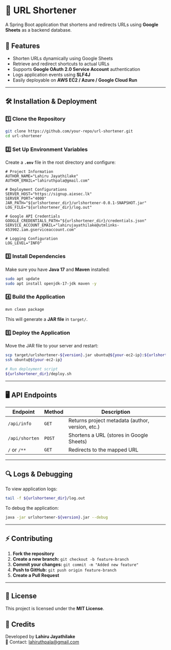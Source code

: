 # 📑 URL Shortener

A Spring Boot application that shortens and redirects URLs using **Google Sheets** as a backend database.

## 🚀 Features
- Shorten URLs dynamically using Google Sheets
- Retrieve and redirect shortcuts to actual URLs
- Supports **Google OAuth 2.0 Service Account** authentication
- Logs application events using **SLF4J**
- Easily deployable on **AWS EC2 / Azure / Google Cloud Run**

---

## 🛠️ Installation & Deployment

### **1️⃣ Clone the Repository**
```sh
git clone https://github.com/your-repo/url-shortener.git
cd url-shortener
```

### **2️⃣ Set Up Environment Variables**
Create a **`.env`** file in the root directory and configure:
```properties
# Project Information
AUTHOR_NAME="Lahiru Jayathilake"
AUTHOR_EMAIL="lahiruthpala@gmail.com"

# Deployment Configurations
SERVER_HOST="https://signup.aiesec.lk"
SERVER_PORT="4000"
JAR_PATH="${urlshortener_dir}/urlshortener-0.0.1-SNAPSHOT.jar"
LOG_FILE="${urlshortener_dir}/log.out"

# Google API Credentials
GOOGLE_CREDENTIALS_PATH="${urlshortener_dir}/credentials.json"
SERVICE_ACCOUNT_EMAIL="lahirujayathilake@utmlinks-453902.iam.gserviceaccount.com"

# Logging Configuration
LOG_LEVEL="INFO"
```

### **3️⃣ Install Dependencies**
Make sure you have **Java 17** and **Maven** installed:
```sh
sudo apt update
sudo apt install openjdk-17-jdk maven -y
```

### **4️⃣ Build the Application**
```sh
mvn clean package
```
This will generate a **JAR file** in `target/`.

### **5️⃣ Deploy the Application**
Move the JAR file to your server and restart:
```sh
scp target/urlshortener-${version}.jar ubuntu@${your-ec2-ip}:${urlshortener_dir}
ssh ubuntu@${your-ec2-ip}

# Run deployment script
${urlshortener_dir}/deploy.sh
```

---

## 🖥️ API Endpoints

| Endpoint  | Method | Description |
|-----------|--------|-------------|
| `/api/info` | `GET` | Returns project metadata (author, version, etc.) |
| `/api/shorten` | `POST` | Shortens a URL (stores in Google Sheets) |
| `/` or `/**` | `GET` | Redirects to the mapped URL |

---

## 🔍 Logs & Debugging
To view application logs:
```sh
tail -f ${urlshortener_dir}/log.out
```

To debug the application:
```sh
java -jar urlshortener-${version}.jar --debug
```

---

## ⚡ Contributing
1. **Fork the repository**
2. **Create a new branch:** `git checkout -b feature-branch`
3. **Commit your changes:** `git commit -m "Added new feature"`
4. **Push to GitHub:** `git push origin feature-branch`
5. **Create a Pull Request**

---

## 📜 License
This project is licensed under the **MIT License**.

## 🙌 Credits
Developed by **Lahiru Jayathilake**  
📧 Contact: [lahiruthpala@gmail.com](mailto:lahiruthpala@gmail.com)
